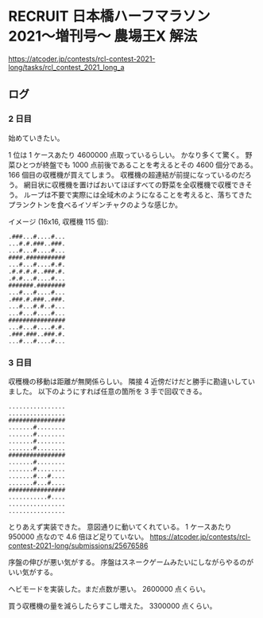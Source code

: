 # RECRUIT 日本橋ハーフマラソン 2021〜増刊号〜 農場王X 解法

<https://atcoder.jp/contests/rcl-contest-2021-long/tasks/rcl_contest_2021_long_a>

## ログ

### 2 日目

始めていきたい。

1 位は 1 ケースあたり 4600000 点取っているらしい。
かなり多くて驚く。
野菜ひとつが終盤でも 1000 点前後であることを考えるとその 4600 個分である。
166 個目の収穫機が買えてしまう。
収穫機の超連結が前提になっているのだろう。
網目状に収穫機を置けばおいてほぼすべての野菜を全収穫機で収穫できそう。
ループは不要で実際には全域木のようになることを考えると、落ちてきたプランクトンを食べるイソギンチャクのような感じか。

イメージ (16x16, 収穫機 115 個):

```
.###...#....#...
...#.#.###..###.
...#...#....#...
####.###########
...#...#....#.#.
.#.#.#.#..###.#.
.#.#...#....#...
#######.########
...#...#....#...
.###.#.###..###.
...#...#.#..#...
...#...#....#...
################
...#...#....#.#.
.###.###..###.#.
...#...#....#...
```

### 3 日目

収穫機の移動は距離が無関係らしい。
隣接 4 近傍だけだと勝手に勘違いしていました。
以下のようにすれば任意の箇所を 3 手で回収できる。

```
................
................
################
.......#........
.......#........
.......#........
.......#........
################
.......#........
.......#........
.......#...#....
.......#...#....
################
...........#....
................
................
```

とりあえず実装できた。
意図通りに動いてくれている。
1 ケースあたり 950000 点なので 4.6 倍ほど足りていない。
<https://atcoder.jp/contests/rcl-contest-2021-long/submissions/25676586>


序盤の伸びが悪い気がする。
序盤はスネークゲームみたいにしながらやるのがいい気がする。

ヘビモードを実装した。まだ点数が悪い。
2600000 点くらい。

買う収穫機の量を減らしたらすこし増えた。
3300000 点くらい。
